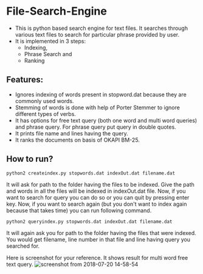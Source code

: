 # File-Search-Engine

- This is python based search engine for text files. It searches through various text files to search for particular phrase provided by user.
- It is implemented in 3 steps:
  - Indexing,
  - Phrase Search and
  - Ranking
 
## Features:
-  Ignores indexing of words present in stopword.dat because they are commonly used words.
- Stemming of words is done with help of Porter Stemmer to ignore different types of verbs.
- It has options for free text query (both one word and multi word queries) and phrase query. For phrase query put query in double quotes.
- It prints file name and lines having the query.
- It ranks the documents on basis of OKAPI BM-25.

## How to run?
```
python2 createindex.py stopwords.dat indexOut.dat filename.dat
```
It will ask for path to the folder having the files to be indexed. Give the path and words in all the files will be indexed in indexOut.dat file. Now, if you want to search for query you can do so or you can quit by pressing enter key. Now, if you want to search again (but you don't want to index again because that takes time) you can run following command.

```
python2 queryindex.py stopwords.dat indexOut.dat filename.dat
```
It will again ask you for path to the folder having the files that were indexed. You would get filename, line number in that file and line having query you searched for.

Here is screenshot for your reference. It shows result for multi word free text query.
![screenshot from 2018-07-20 14-58-54](https://user-images.githubusercontent.com/28534781/42995070-8411a77e-8c2d-11e8-9473-d8a2a9668aa7.png)

